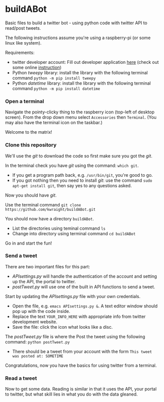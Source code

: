 # buildABot
Basic files to build a twitter bot -  using python code with twitter API to read/post tweets.

The following instructions assume you're using a raspberry-pi (or some linux like system).

Requirements:
* twitter developer account: Fill out developer application [here](https://developer.twitter.com) (check out some online [instruction](http://docs.inboundnow.com/guide/create-twitter-application/))
* Python *tweepy* library: install the library with the following terminal command `python -m pip install tweepy`
* Python *datetime* library: install the library with the following terminal command `python -m pip install datetime`

### Open a terminal

Navigate the pointy-clicky thing to the raspberry icon (top-left of desktop screen). From the drop down menu select `Accessories` then `Terminal`. 
(You may also have the terminal icon on the taskbar.)

Welcome to the matrix!

### Clone this repository

We'll use the *git* to download the code so first make sure you got the *git*.

In the terminal check you have *git* using the command: `which git`. 
  * If you get a program path back, e.g. `/usr/bin/git`,  you're good to go.
  * If you got nothing then you need to install *git*: use the command `sudo apt-get install git`, then say yes to any questions asked.
  
Now you should have *git*.

Use the terminal command `git clone https://github.com/kwraight/buildABot.git`

You should now have a directory `buildABot`. 
  * List the directories using teminal command `ls`
  * Change into directory using terminal command `cd buildABot`

Go in and start the fun!

### Send a tweet

There are two important files for this part:
  * *APIsettings.py* will handle the authentication of the account and setting up the API, the portal to twitter.
  * *postTweet.py* will use one of the built in API functions to send a tweet. 

Start by updating the *APIsettings.py* file with your own credentials. 
  * Open the file, e.g. `emacs APIsettings.py &`. A text editor window should pop up with the code inside.
  * Replace the text `YOUR_INFO_HERE` with appropriate info from twitter development website.
  * Save the file: click the icon what looks like a disc.

The *postTweet.py* file is where the 
Post the tweet using the following command: `python postTweet.py`
  * There should be a tweet from your account with the form `This tweet was posted at: SOMETIME`

Congratulations, now you have the basics for using twitter from a terminal.

### Read a tweet

Now to get some data.  Reading is similar in that it uses the API, your portal to twitter, but what skill lies in what you do with the data gleaned.


